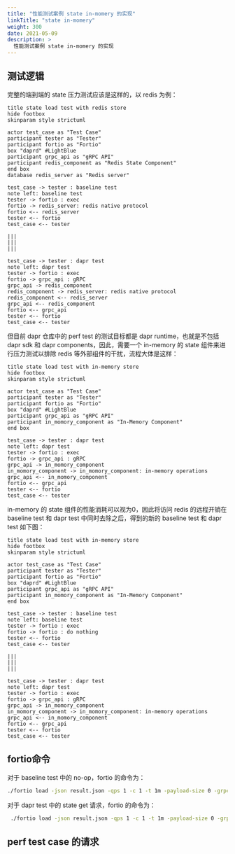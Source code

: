 ```yaml
---
title: "性能测试案例 state in-momery 的实现"
linkTitle: "state in-momery"
weight: 300
date: 2021-05-09
description: >
  性能测试案例 state in-momery 的实现
---
```




## 测试逻辑

完整的端到端的 state 压力测试应该是这样的，以 redis 为例：

```plantuml
title state load test with redis store
hide footbox
skinparam style strictuml

actor test_case as "Test Case"
participant tester as "Tester"
participant fortio as "Fortio"
box "daprd" #LightBlue
participant grpc_api as "gRPC API"
participant redis_component as "Redis State Component"
end box
database redis_server as "Redis server"

test_case -> tester : baseline test
note left: baseline test 
tester -> fortio : exec
fortio -> redis_server: redis native protocol
fortio <-- redis_server
tester <-- fortio
test_case <-- tester

|||
|||
|||

test_case -> tester : dapr test
note left: dapr test 
tester -> fortio : exec
fortio -> grpc_api : gRPC
grpc_api -> redis_component
redis_component -> redis_server: redis native protocol
redis_component <-- redis_server
grpc_api <-- redis_component
fortio <-- grpc_api
tester <-- fortio
test_case <-- tester
```

但目前 dapr 仓库中的 perf test 的测试目标都是 dapr runtime，也就是不包括 dapr sdk 和 dapr components，因此，需要一个 in-memory 的 state 组件来进行压力测试以排除 redis 等外部组件的干扰，流程大体是这样：

```plantuml
title state load test with in-memory store
hide footbox
skinparam style strictuml

actor test_case as "Test Case"
participant tester as "Tester"
participant fortio as "Fortio"
box "daprd" #LightBlue
participant grpc_api as "gRPC API"
participant in_momory_component as "In-Memory Component"
end box

test_case -> tester : dapr test
note left: dapr test 
tester -> fortio : exec
fortio -> grpc_api : gRPC
grpc_api -> in_momory_component
in_momory_component -> in_momory_component: in-memory operations
grpc_api <-- in_momory_component
fortio <-- grpc_api
tester <-- fortio
test_case <-- tester
```

in-memory 的 state 组件的性能消耗可以视为0，因此将访问 redis 的远程开销在 baseline test 和 dapr test 中同时去除之后，得到的新的 baseline test 和 dapr test 如下图：

```plantuml
title state load test with in-memory store
hide footbox
skinparam style strictuml

actor test_case as "Test Case"
participant tester as "Tester"
participant fortio as "Fortio"
box "daprd" #LightBlue
participant grpc_api as "gRPC API"
participant in_momory_component as "In-Memory Component"
end box

test_case -> tester : baseline test
note left: baseline test 
tester -> fortio : exec
fortio -> fortio : do nothing
tester <-- fortio
test_case <-- tester

|||
|||
|||

test_case -> tester : dapr test
note left: dapr test 
tester -> fortio : exec
fortio -> grpc_api : gRPC
grpc_api -> in_momory_component
in_momory_component -> in_momory_component: in-memory operations
grpc_api <-- in_momory_component
fortio <-- grpc_api
tester <-- fortio
test_case <-- tester
```



## fortio命令

对于 baseline test 中的 no-op，fortio 的命令为：

```bash
./fortio load -json result.json -qps 1 -c 1 -t 1m -payload-size 0 -grpc -dapr capability=state,target=noop http://localhost:50001/
```

对于 dapr test 中的 state get 请求，fortio 的命令为：

```bash
 ./fortio load -json result.json -qps 1 -c 1 -t 1m -payload-size 0 -grpc --dapr capability=state,target=dapr,method=get,store=inmemorystate,key=abc123 http://127.0.0.1:50001
```

## perf test case 的请求

